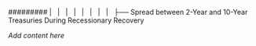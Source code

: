 ######### |   |   |   |   |   |   |   |   ├── Spread between 2-Year and 10-Year Treasuries During Recessionary Recovery

*Add content here*